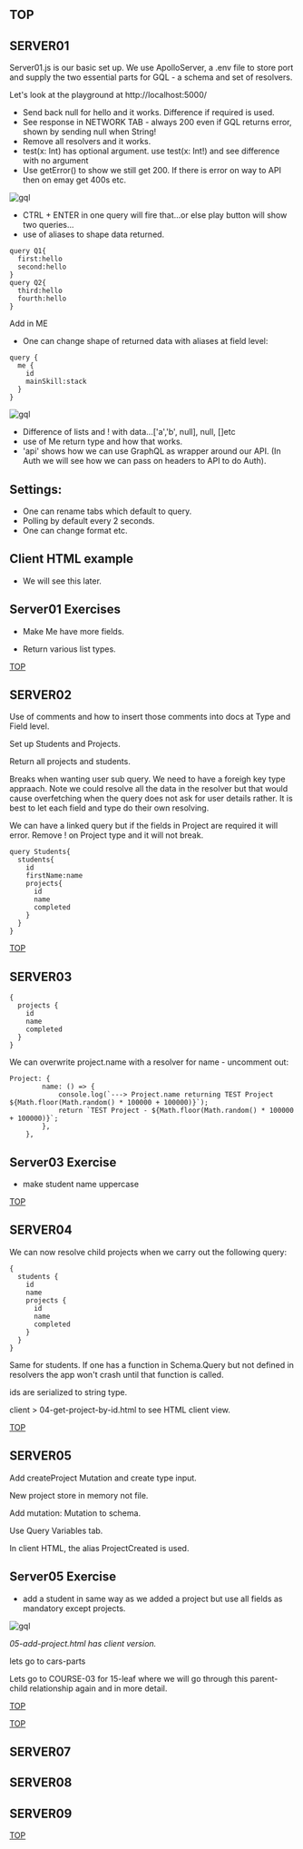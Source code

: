 ## TOP

## SERVER01

Server01.js is our basic set up. We use ApolloServer, a .env file to store port and supply the two essential parts for GQL - a schema and set of resolvers.

Let's look at the playground at http://localhost:5000/

-  Send back null for hello and it works. Difference if required is used.
-  See response in NETWORK TAB - always 200 even if GQL returns error, shown by sending null when String!
-  Remove all resolvers and it works.
-  test(x: Int) has optional argument. use test(x: Int!) and see difference with no argument
-  Use getError() to show we still get 200. If there is error on way to API then on emay get 400s etc.

![gql](_images/01-many-queries.png)

-  CTRL + ENTER in one query will fire that...or else play button will show two queries...
-  use of aliases to shape data returned.

```
query Q1{
  first:hello
  second:hello
}
query Q2{
  third:hello
  fourth:hello
}
```

Add in ME

-  One can change shape of returned data with aliases at field level:

```
query {
  me {
    id
    mainSkill:stack
  }
}

```

![gql](_images/null-list.png)

-  Difference of lists and ! with data...['a','b', null], null, []etc
-  use of Me return type and how that works.
-  'api' shows how we can use GraphQL as wrapper around our API. (In Auth we will see how we can pass on headers to API to do Auth).

## Settings:

-  One can rename tabs which default to query.
-  Polling by default every 2 seconds.
-  One can change format etc.

## Client HTML example

-  We will see this later.

## Server01 Exercises

-  Make Me have more fields.

-  Return various list types.

[TOP](#TOP)

## SERVER02

Use of comments and how to insert those comments into docs at Type and Field level.

Set up Students and Projects.

Return all projects and students.

Breaks when wanting user sub query. We need to have a foreigh key type appraach. Note we could resolve all the data in the resolver but that would cause overfetching when the query does not ask for user details rather. It is best to let each field and type do their own resolving.

We can have a linked query but if the fields in Project are required it will error. Remove ! on Project type and it will not break.

```
query Students{
  students{
    id
    firstName:name
    projects{
      id
      name
      completed
    }
  }
}
```

[TOP](#TOP)

## SERVER03

```
{
  projects {
    id
    name
    completed
  }
}
```

We can overwrite project.name with a resolver for name - uncomment out:

```
Project: {
		name: () => {
			console.log(`---> Project.name returning TEST Project ${Math.floor(Math.random() * 100000 + 100000)}`);
			return `TEST Project - ${Math.floor(Math.random() * 100000 + 100000)}`;
		},
	},
```

## Server03 Exercise

-  make student name uppercase

[TOP](#TOP)

## SERVER04

We can now resolve child projects when we carry out the following query:

```
{
  students {
    id
    name
    projects {
      id
      name
      completed
    }
  }
}

```

Same for students. If one has a function in Schema.Query but not defined in resolvers the app won't crash until that function is called.

ids are serialized to string type.

client > 04-get-project-by-id.html to see HTML client view.

[TOP](#TOP)

## SERVER05

Add createProject Mutation and create type input.

New project store in memory not file.

Add mutation: Mutation to schema.

Use Query Variables tab.

In client HTML, the alias ProjectCreated is used.

## Server05 Exercise

-  add a student in same way as we added a project but use all fields as mandatory except projects.

![gql](_images/05-query-variables-tab.png)

_05-add-project.html has client version._

lets go to cars-parts

Lets go to COURSE-03 for 15-leaf where we will go through this parent-child relationship again and in more detail.

[TOP](#TOP)

[TOP](#TOP)

## SERVER07

## SERVER08

## SERVER09

[TOP](#TOP)
